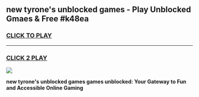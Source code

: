 
## new tyrone's unblocked games - Play Unblocked Gmaes & Free #k48ea
<h3>
<a href="https://news.freeplayer.one?title=new_tyrone's_unblocked_games&ref=24F">CLICK TO PLAY</a></h3>
<hr>

<h3>
<a href="https://news.freeplayer.one?title=new_tyrone's_unblocked_games&ref=24F">CLICK 2 PLAY</a>
  
</h3>

<a href="https://news.freeplayer.one?title=new_tyrone's_unblocked_games&ref=24F/"><img src="https://clearcache.store/games.png"></a>


**new tyrone's unblocked games games unblocked: Your Gateway to Fun and Accessible Online Gaming**

